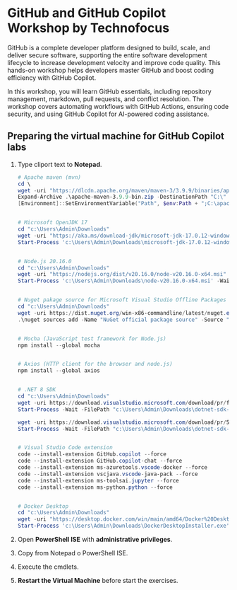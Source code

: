 # GitHub and GitHub Copilot Workshop by Technofocus 

GitHub is a complete developer platform designed to build, scale, and deliver secure software, supporting the entire software development lifecycle to increase development velocity and improve code quality. This hands-on workshop helps developers master GitHub and boost coding efficiency with GitHub Copilot.

In this workshop, you will learn GitHub essentials, including repository management, markdown, pull requests, and conflict resolution. The workshop covers automating workflows with GitHub Actions, ensuring code security, and using GitHub Copilot for AI-powered coding assistance.


## Preparing the virtual machine for GitHub Copilot labs

1. Type cliport text to **Notepad**.
   
     ```powershell
     # Apache maven (mvn)
     cd \
     wget -uri "https://dlcdn.apache.org/maven/maven-3/3.9.9/binaries/apache-maven-3.9.9-bin.zip" -OutFile apache-maven-3.9.9-bin.zip 
     Expand-Archive .\apache-maven-3.9.9-bin.zip -DestinationPath "C:\"
     [Environment]::SetEnvironmentVariable("Path", $env:Path + ";C:\apache-maven-3.9.9\bin\", "Machine")


     # Microsoft OpenJDK 17
     cd "c:\Users\Admin\Downloads"
     wget -uri "https://aka.ms/download-jdk/microsoft-jdk-17.0.12-windows-x64.msi" -OutFile microsoft-jdk-17.0.12-windows-x64.msi
     Start-Process 'c:\Users\Admin\Downloads\microsoft-jdk-17.0.12-windows-x64.msi' -Wait install

     
     # Node.js 20.16.0
     cd "c:\Users\Admin\Downloads"
     wget -uri "https://nodejs.org/dist/v20.16.0/node-v20.16.0-x64.msi" -OutFile node-v20.16.0-x64.msi
     Start-Process 'c:\Users\Admin\Downloads\node-v20.16.0-x64.msi' -Wait install

     
     # Nuget pakage source for Microsoft Visual Studio Offline Packages
     cd "c:\Users\Admin\Downloads"
     wget -uri https://dist.nuget.org/win-x86-commandline/latest/nuget.exe -OutFile nuget.exe
     .\nuget sources add -Name "NuGet official package source" -Source "https://api.nuget.org/v3/index.json"
     
     
     # Mocha (JavaScript test framework for Node.js)
     npm install --global mocha
   
     
     # Axios (HTTP client for the browser and node.js)
     npm install --global axios
   
     
     # .NET 8 SDK
     cd "c:\Users\Admin\Downloads"
     wget -uri https://download.visualstudio.microsoft.com/download/pr/f5f1c28d-7bc9-431e-98da-3e2c1bbd1228/864e152e374b5c9ca6d58ee953c5a6ed/dotnet-sdk-8.0.401-win-x64.exe -OutFile dotnet-sdk-8.0.401-win-x64.exe
     Start-Process -Wait -FilePath "c:\Users\Admin\Downloads\dotnet-sdk-8.0.401-win-x64.exe" -Argument "/silent" -PassThru
   
     wget -uri https://download.visualstudio.microsoft.com/download/pr/523db424-b1cc-425d-97f5-bd0e9b0c7440/f04171a6d597780662d809107a13f44e/dotnet-sdk-8.0.401-win-x86.exe -OutFile dotnet-sdk-8.0.401-win-x86.exe 
     Start-Process -Wait -FilePath "c:\Users\Admin\Downloads\dotnet-sdk-8.0.401-win-x86.exe" -Argument "/silent" -PassThru
   
     
     # Visual Studio Code extension
     code --install-extension GitHub.copilot --force
     code --install-extension GitHub.copilot-chat --force
     code --install-extension ms-azuretools.vscode-docker --force
     code --install-extension vscjava.vscode-java-pack --force
     code --install-extension ms-toolsai.jupyter --force
     code --install-extension ms-python.python --force
   
   
     # Docker Desktop
     cd "c:\Users\Admin\Downloads"
     wget -uri "https://desktop.docker.com/win/main/amd64/Docker%20Desktop%20Installer.exe?utm_source=docker&utm_medium=webreferral&utm_campaign=docs-driven-download-win-amd64&_gl=1*o8r7hp*_ga*MTg4Mzc3MzQ5NC4xNzI0Mzc2MzQx*_ga_XJWPQMJYHQ*MTcyNDM3NjM0MS4xLjEuMTcyNDM3NjQ2NC42MC4wLjA" -OutFile DockerDesktopInstaller.exe
     Start-Process 'c:\Users\Admin\Downloads\DockerDesktopInstaller.exe' -Wait install
     ```

1. Open **PowerShell ISE** with **administrative privileges**.

1. Copy from Notepad o PowerShell ISE.

1. Execute the cmdlets.

1. **Restart the Virtual Machine** before start the exercises. 

